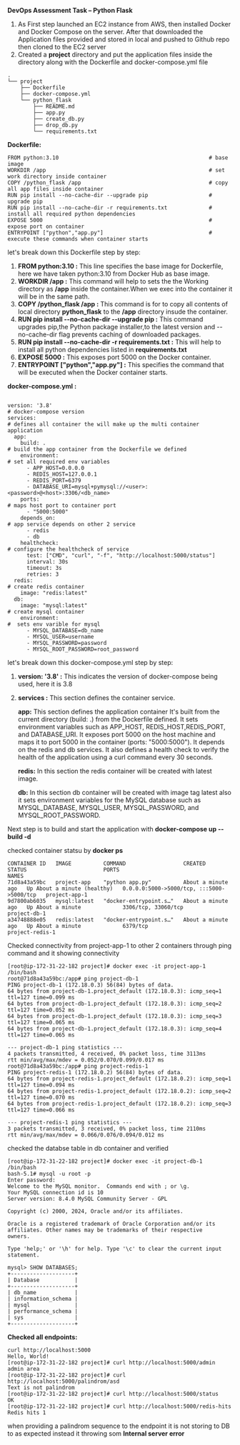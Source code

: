 **DevOps Assessment Task – Python Flask**

1. As First step launched an EC2 instance from AWS, then installed Docker and Docker Compose on the server. After that downloaded the Application files provided and stored in local and pushed to Github repo then cloned to the EC2 server
2. Created a **project** directory and put the application files inside the directory along with the Dockerfile and docker-compose.yml file
```
.
└── project
    ├── Dockerfile
    ├── docker-compose.yml
    └── python_flask
        ├── README.md
        ├── app.py
        ├── create_db.py
        ├── drop_db.py
        └── requirements.txt
```
**Dockerfile:**
```
FROM python:3.10                                               # base image
WORKDIR /app                                                   # set work directory inside container
COPY /python_flask /app                                        # copy all app files inside container
RUN pip install --no-cache-dir --upgrade pip                   # upgrade pip 
RUN pip install --no-cache-dir -r requirements.txt             # install all required python dependencies
EXPOSE 5000                                                    # expose port on container
ENTRYPOINT ["python","app.py"]                                 # execute these commands when container starts
```
let's break down this Dockerfile step by step:

1. **FROM python:3.10 :** This line specifies the base image for Dockerfile, here we have taken python:3.10 from Docker Hub as base image.
2. **WORKDIR /app :** This command will help to sets the the Working directory as **/app** inside the container.When we exec into the container it will be in the same path.
3. **COPY /python_flask /app :** This command is for to copy all contents of local directory **python_flask** to the **/app** directory insude the container.
4. **RUN pip install --no-cache-dir --upgrade pip :** This command upgrades pip,the Python package installer,to the latest version and --no-cache-dir flag prevents caching of downloaded packages.
5. **RUN pip install --no-cache-dir -r requirements.txt :** This will help to install all python dependencies listed in **requirements.txt**
6. **EXPOSE 5000 :** This exposes port 5000 on the Docker container.
7. **ENTRYPOINT ["python","app.py"] :** This specifies the command that will be executed when the Docker container starts.

**docker-compose.yml :**
```

version: '3.8'                                                              # docker-compose version
services:                                                                   # defines all container the will make up the multi container application
  app:
    build: .                                                                # build the app container from the Dockerfile we defined
    environment:                                                            # set all required env variables
      - APP_HOST=0.0.0.0
      - REDIS_HOST=127.0.0.1
      - REDIS_PORT=6379
      - DATABASE_URI=mysql+pymysql://<user>:<password>@<host>:3306/<db_name>
    ports:                                                                  # maps host port to container port
      - "5000:5000"
    depends_on:                                                             # app service depends on other 2 service
      - redis
      - db
    healthcheck:                                                            # configure the healthcheck of service
      test: ["CMD", "curl", "-f", "http://localhost:5000/status"]
      interval: 30s
      timeout: 3s
      retries: 3
  redis:                                                                    # create redis container
    image: "redis:latest"
  db:
    image: "mysql:latest"                                                   # create mysql container
    environment:                                                            #  sets env varible for mysql
      - MYSQL_DATABASE=db_name
      - MYSQL_USER=username
      - MYSQL_PASSWORD=password
      - MYSQL_ROOT_PASSWORD=root_password
```
let's break down this docker-compose.yml step by step:

1. **version: '3.8' :** This indicates the version of docker-compose being used, here it is 3.8
2. **services :** This section defines the container service.

    **app:** This section defines the application container  It's built from the current directory (build: .) from the Dockerfile defined. It sets environment variables 
             such as APP_HOST, REDIS_HOST,REDIS_PORT, and DATABASE_URI. It exposes port 5000 on the host machine and maps it to port 5000 in the container (ports: 
             "5000:5000"). 
             It depends on the redis and db services. It also defines a health check to verify the health of the application using a curl command every 30 seconds.

    **redis:** In this section the redis container will be created with latest image.

    **db:** In this section db container will be created with image tag latest also it sets environment variables for the MySQL database such as MYSQL_DATABASE, MYSQL_USER, 
            MYSQL_PASSWORD, and MYSQL_ROOT_PASSWORD.

Next step is to build and start the application with 
   **docker-compose up --build -d**

checked container statsu by **docker ps**

```
CONTAINER ID   IMAGE          COMMAND                  CREATED              STATUS                        PORTS                                       NAMES
71d8a43a59bc   project-app    "python app.py"          About a minute ago   Up About a minute (healthy)   0.0.0.0:5000->5000/tcp, :::5000->5000/tcp   project-app-1
9d7800ab6035   mysql:latest   "docker-entrypoint.s…"   About a minute ago   Up About a minute             3306/tcp, 33060/tcp                         project-db-1
a34748888e05   redis:latest   "docker-entrypoint.s…"   About a minute ago   Up About a minute             6379/tcp                                    project-redis-1
```
Checked connectivity from project-app-1 to other 2 containers through ping command and it showing connectivity
```
[root@ip-172-31-22-182 project]# docker exec -it project-app-1 /bin/bash
root@71d8a43a59bc:/app# ping project-db-1
PING project-db-1 (172.18.0.3) 56(84) bytes of data.
64 bytes from project-db-1.project_default (172.18.0.3): icmp_seq=1 ttl=127 time=0.099 ms
64 bytes from project-db-1.project_default (172.18.0.3): icmp_seq=2 ttl=127 time=0.052 ms
64 bytes from project-db-1.project_default (172.18.0.3): icmp_seq=3 ttl=127 time=0.065 ms
64 bytes from project-db-1.project_default (172.18.0.3): icmp_seq=4 ttl=127 time=0.065 ms

--- project-db-1 ping statistics ---
4 packets transmitted, 4 received, 0% packet loss, time 3113ms
rtt min/avg/max/mdev = 0.052/0.070/0.099/0.017 ms
root@71d8a43a59bc:/app# ping project-redis-1
PING project-redis-1 (172.18.0.2) 56(84) bytes of data.
64 bytes from project-redis-1.project_default (172.18.0.2): icmp_seq=1 ttl=127 time=0.094 ms
64 bytes from project-redis-1.project_default (172.18.0.2): icmp_seq=2 ttl=127 time=0.070 ms
64 bytes from project-redis-1.project_default (172.18.0.2): icmp_seq=3 ttl=127 time=0.066 ms

--- project-redis-1 ping statistics ---
3 packets transmitted, 3 received, 0% packet loss, time 2110ms
rtt min/avg/max/mdev = 0.066/0.076/0.094/0.012 ms

```

checked the databse table in db container and verified
```
[root@ip-172-31-22-182 project]# docker exec -it project-db-1 /bin/bash
bash-5.1# mysql -u root -p
Enter password: 
Welcome to the MySQL monitor.  Commands end with ; or \g.
Your MySQL connection id is 10
Server version: 8.4.0 MySQL Community Server - GPL

Copyright (c) 2000, 2024, Oracle and/or its affiliates.

Oracle is a registered trademark of Oracle Corporation and/or its
affiliates. Other names may be trademarks of their respective
owners.

Type 'help;' or '\h' for help. Type '\c' to clear the current input statement.

mysql> SHOW DATABASES;
+--------------------+
| Database           |
+--------------------+
| db_name            |
| information_schema |
| mysql              |
| performance_schema |
| sys                |
+--------------------+
```

**Checked all endpoints:**
```
curl http://localhost:5000
Hello, World!
[root@ip-172-31-22-182 project]# curl http://localhost:5000/admin
admin area
[root@ip-172-31-22-182 project]# curl http://localhost:5000/palindrom/asd
Text is not palindrom
[root@ip-172-31-22-182 project]# curl http://localhost:5000/status
OK
[root@ip-172-31-22-182 project]# curl http://localhost:5000/redis-hits
Redis hits 1
```
when providing a palindrom sequence to the endpoint it is not storing to DB to as expected instead it throwing som **Internal server error**


 

